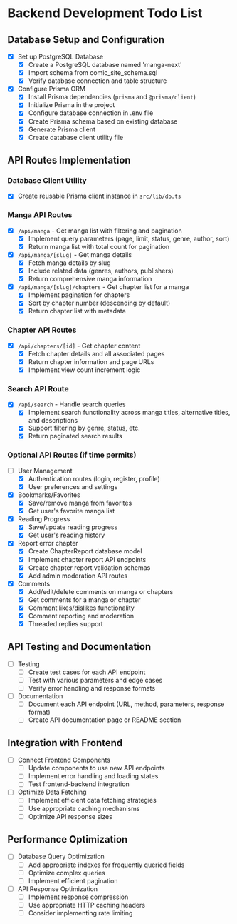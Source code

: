 # Backend Development Todo List

## Database Setup and Configuration

- [x] Set up PostgreSQL Database
  - [x] Create a PostgreSQL database named 'manga-next'
  - [x] Import schema from comic_site_schema.sql
  - [x] Verify database connection and table structure

- [x] Configure Prisma ORM
  - [x] Install Prisma dependencies (`prisma` and `@prisma/client`)
  - [x] Initialize Prisma in the project
  - [x] Configure database connection in .env file
  - [x] Create Prisma schema based on existing database
  - [x] Generate Prisma client
  - [x] Create database client utility file

## API Routes Implementation

### Database Client Utility
- [x] Create reusable Prisma client instance in `src/lib/db.ts`

### Manga API Routes
- [x] `/api/manga` - Get manga list with filtering and pagination
  - [x] Implement query parameters (page, limit, status, genre, author, sort)
  - [x] Return manga list with total count for pagination

- [x] `/api/manga/[slug]` - Get manga details
  - [x] Fetch manga details by slug
  - [x] Include related data (genres, authors, publishers)
  - [x] Return comprehensive manga information

- [x] `/api/manga/[slug]/chapters` - Get chapter list for a manga
  - [x] Implement pagination for chapters
  - [x] Sort by chapter number (descending by default)
  - [x] Return chapter list with metadata

### Chapter API Routes
- [x] `/api/chapters/[id]` - Get chapter content
  - [x] Fetch chapter details and all associated pages
  - [x] Return chapter information and page URLs
  - [x] Implement view count increment logic

### Search API Route
- [x] `/api/search` - Handle search queries
  - [x] Implement search functionality across manga titles, alternative titles, and descriptions
  - [x] Support filtering by genre, status, etc.
  - [x] Return paginated search results

### Optional API Routes (if time permits)
- [ ] User Management
  - [x] Authentication routes (login, register, profile)
  - [x] User preferences and settings

- [x] Bookmarks/Favorites
  - [x] Save/remove manga from favorites
  - [x] Get user's favorite manga list

- [x] Reading Progress
  - [x] Save/update reading progress
  - [x] Get user's reading history

- [x] Report error chapter
  - [x] Create ChapterReport database model
  - [x] Implement chapter report API endpoints
  - [x] Create chapter report validation schemas
  - [x] Add admin moderation API routes

- [x] Comments
  - [x] Add/edit/delete comments on manga or chapters
  - [x] Get comments for a manga or chapter
  - [x] Comment likes/dislikes functionality
  - [x] Comment reporting and moderation
  - [x] Threaded replies support

## API Testing and Documentation

- [ ] Testing
  - [ ] Create test cases for each API endpoint
  - [ ] Test with various parameters and edge cases
  - [ ] Verify error handling and response formats

- [ ] Documentation
  - [ ] Document each API endpoint (URL, method, parameters, response format)
  - [ ] Create API documentation page or README section

## Integration with Frontend

- [ ] Connect Frontend Components
  - [ ] Update components to use new API endpoints
  - [ ] Implement error handling and loading states
  - [ ] Test frontend-backend integration

- [ ] Optimize Data Fetching
  - [ ] Implement efficient data fetching strategies
  - [ ] Use appropriate caching mechanisms
  - [ ] Optimize API response sizes

## Performance Optimization

- [ ] Database Query Optimization
  - [ ] Add appropriate indexes for frequently queried fields
  - [ ] Optimize complex queries
  - [ ] Implement efficient pagination

- [ ] API Response Optimization
  - [ ] Implement response compression
  - [ ] Use appropriate HTTP caching headers
  - [ ] Consider implementing rate limiting

